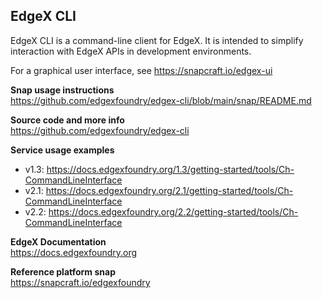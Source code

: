 EdgeX CLI
---
EdgeX CLI is a command-line client for EdgeX.
It is intended to simplify interaction with EdgeX APIs in development environments.

For a graphical user interface, see https://snapcraft.io/edgex-ui

**Snap usage instructions**  
https://github.com/edgexfoundry/edgex-cli/blob/main/snap/README.md

**Source code and more info**  
https://github.com/edgexfoundry/edgex-cli

**Service usage examples**  
* v1.3: https://docs.edgexfoundry.org/1.3/getting-started/tools/Ch-CommandLineInterface
* v2.1: https://docs.edgexfoundry.org/2.1/getting-started/tools/Ch-CommandLineInterface
* v2.2: https://docs.edgexfoundry.org/2.2/getting-started/tools/Ch-CommandLineInterface

**EdgeX Documentation**  
https://docs.edgexfoundry.org

**Reference platform snap**  
https://snapcraft.io/edgexfoundry